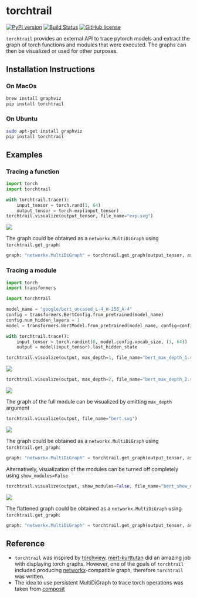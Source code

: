 # torchtrail

[![PyPI version](https://badge.fury.io/py/torchtrail.svg)](https://badge.fury.io/py/torchtrail)
[![Build Status](https://github.com/arakhmati/torchtrail/actions/workflows/python-package.yml/badge.svg)](https://github.com/arakhmati/torchtrail/actions/workflows/python-package.yml)
[![GitHub license](https://img.shields.io/github/license/arakhmati/torchtrail)](https://github.com/arakhmati/torchtrail/blob/main/LICENSE)

`torchtrail` provides an external API to trace pytorch models and extract the graph of torch functions and modules that were executed. The graphs can then be visualized or used for other purposes.

## Installation Instructions

### On MacOs
```bash
brew install graphviz
pip install torchtrail
```

### On Ubuntu
```bash
sudo apt-get install graphviz
pip install torchtrail
```

## Examples

### Tracing a function
```python
import torch
import torchtrail

with torchtrail.trace():
    input_tensor = torch.rand(1, 64)
    output_tensor = torch.exp(input_tensor)
torchtrail.visualize(output_tensor, file_name="exp.svg")
```
![](https://raw.githubusercontent.com/arakhmati/torchtrail/main/docs/images/exp.svg)

The graph could be obtained as a `networkx.MultiDiGraph` using `torchtrail.get_graph`:
```python
graph: "networkx.MultiDiGraph" = torchtrail.get_graph(output_tensor, as_networkx=True)
```


### Tracing a module

```python
import torch
import transformers

import torchtrail

model_name = "google/bert_uncased_L-4_H-256_A-4"
config = transformers.BertConfig.from_pretrained(model_name)
config.num_hidden_layers = 1
model = transformers.BertModel.from_pretrained(model_name, config=config).eval()

with torchtrail.trace():
    input_tensor = torch.randint(0, model.config.vocab_size, (1, 64))
    output = model(input_tensor).last_hidden_state

torchtrail.visualize(output, max_depth=1, file_name="bert_max_depth_1.svg")
```

![](https://raw.githubusercontent.com/arakhmati/torchtrail/main/docs/images/bert_max_depth_1.svg)


```python
torchtrail.visualize(output, max_depth=2, file_name="bert_max_depth_2.svg")
```

![](https://raw.githubusercontent.com/arakhmati/torchtrail/main/docs/images/bert_max_depth_2.svg)

The graph of the full module can be visualized by omitting `max_depth` argument

```python
torchtrail.visualize(output, file_name="bert.svg")
```

![](https://raw.githubusercontent.com/arakhmati/torchtrail/main/docs/images/bert.svg)

The graph could be obtained as a `networkx.MultiDiGraph` using `torchtrail.get_graph`:
```python
graph: "networkx.MultiDiGraph" = torchtrail.get_graph(output_tensor, as_networkx=True)
```

Alternatively, visualization of the modules can be turned off completely using `show_modules=False`

```python
torchtrail.visualize(output, show_modules=False, file_name="bert_show_modules_False.svg")
```

![](https://raw.githubusercontent.com/arakhmati/torchtrail/main/docs/images/bert_show_modules_False.svg)

The flattened graph could be obtained as a `networkx.MultiDiGraph` using `torchtrail.get_graph`:
```python
graph: "networkx.MultiDiGraph" = torchtrail.get_graph(output_tensor, as_networkx=True, flatten=True)
```


## Reference
- `torchtrail` was inspired by [torchview](https://github.com/mert-kurttutan/torchview). [mert-kurttutan](https://github.com/mert-kurttutan) did an amazing job with displaying torch graphs. However, one of the goals of `torchtrail` included producing [networkx](https://networkx.org)-compatible graph, therefore `torchtrail` was written.
- The idea to use persistent MultiDiGraph to trace torch operations was taken from [composit](https://github.com/arakhmati/composit)
